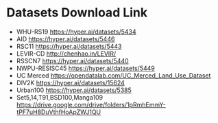 # Datasets Download Link

* WHU-RS19  https://hyper.ai/datasets/5434
* AID https://hyper.ai/datasets/5446
* RSC11 https://hyper.ai/datasets/5443
* LEVIR-CD http://chenhao.in/LEVIR/
* RSSCN7 https://hyper.ai/datasets/5440
* NWPU-RESISC45 https://hyper.ai/datasets/5449
* UC Merced https://opendatalab.com/UC_Merced_Land_Use_Dataset
* DIV2K https://hyper.ai/datasets/15624
* Urban100 https://hyper.ai/datasets/5385
* Set5,14,T91,BSD100,Manga109 https://drive.google.com/drive/folders/1pRmhEmmY-tPF7uH8DuVthfHoApZWJ1QU 

